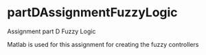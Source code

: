 # partDAssignmentFuzzyLogic
Assignment part D Fuzzy Logic


Matlab is used for this assignment for creating the fuzzy controllers
